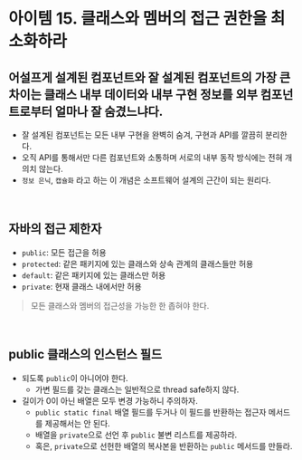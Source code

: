 # 아이템 15. 클래스와 멤버의 접근 권한을 최소화하라

## 어설프게 설계된 컴포넌트와 잘 설계된 컴포넌트의 가장 큰 차이는 클래스 내부 데이터와 내부 구현 정보를 외부 컴포넌트로부터 얼마나 잘 숨겼느냐다.
* 잘 설계된 컴포넌트는 모든 내부 구현을 완벽히 숨겨, 구현과 API를 깔끔히 분리한다. 
* 오직 API를 통해서만 다른 컴포넌트와 소통하며 서로의 내부 동작 방식에는 전혀 개의치 않는다. 
* `정보 은닉`, `캡슐화` 라고 하는 이 개념은 소프트웨어 설계의 근간이 되는 원리다.

<br>

## 자바의 접근 제한자
* `public`: 모든 접근을 허용
* `protected`: 같은 패키지에 있는 클래스와 상속 관계의 클래스들만 허용
* `default`: 같은 패키지에 있는 클래스만 허용
* `private`: 현재 클래스 내에서만 허용

> 모든 클래스와 멤버의 접근성을 가능한 한 좁혀야 한다.

<br>

## public 클래스의 인스턴스 필드
* 되도록 `public`이 아니어야 한다.
  * 가변 필드를 갖는 클래스는 일반적으로 thread safe하지 않다.
* 길이가 0이 아닌 배열은 모두 변경 가능하니 주의하자.
  * `public static final` 배열 필드를 두거나 이 필드를 반환하는 접근자 메서드를 제공해서는 안 된다.
  * 배열을 `private`으로 선언 후 `public` 불변 리스트를 제공하라.
  * 혹은, `private`으로 선헌한 배열의 복사본을 반환하는 `public` 메서드를 만들라.